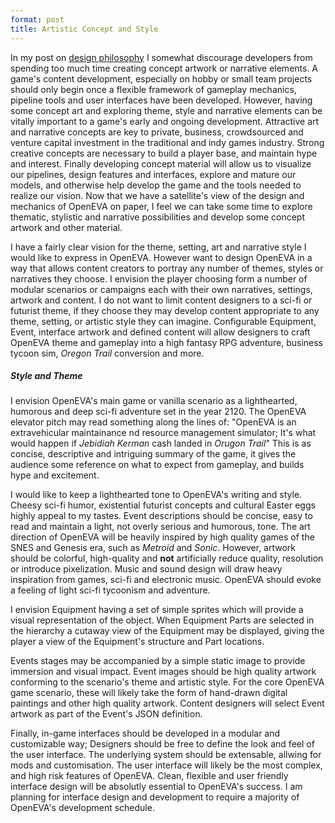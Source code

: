 ```yaml
---
format: post
title: Artistic Concept and Style
---
```

In my post on <a href="https://maxmurder.github.io/OpenEVA/2017/04/24/PhilosophyOfDesign.html">design philosophy</a> I somewhat discourage developers from spending too much time creating concept artwork or narrative elements. A game's content development, especially on hobby or small team projects should only begin once a flexible framework of gameplay mechanics, pipeline tools and user interfaces have been developed. However, having some concept art and exploring theme, style and narrative elements can be vitally important to a game's early and ongoing development. Attractive art and narrative concepts are key to private, business, crowdsourced and venture capital investment in the traditional and indy games industry. Strong creative concepts are necessary to build a player base, and maintain hype and interest. Finally developing concept material will allow us to visualize our pipelines, design features and interfaces, explore and mature our models, and otherwise help develop the game and the tools needed to realize our vision. Now that we have a satellite's view of the design and mechanics of OpenEVA on paper, I feel we can take some time to explore thematic, stylistic and narrative possibilities and develop some concept artwork and other material.

I have a fairly clear vision for the theme, setting, art and narrative style I would like to express in OpenEVA. However want to design OpenEVA in a way that allows content creators to portray any number of themes, styles or narratives they choose. I envision the player choosing form a number of modular scenarios or campaigns each with their own narratives, settings, artwork and content. I do not want to limit content designers to a sci-fi or futurist theme, if they choose they may develop content appropriate to any theme, setting, or artistic style they can imagine. Configurable Equipment, Event, interface artwork and defined content will allow designers to craft OpenEVA theme and gameplay into a high fantasy RPG adventure, business tycoon sim, <i>Oregon Trail</i> conversion and more. 

##### Style and Theme

I envision OpenEVA's main game or vanilla scenario as a lighthearted, humorous and deep sci-fi adventure set in the year 2120. The OpenEVA elevator pitch may read something along the lines of: "OpenEVA is an extravehicular maintainance  nd resource management simulator; It's what would happen if <i>Jebidiah Kerman</i> cash landed in <i>Orugon Trail</i>" This is as concise, descriptive and intriguing summary of the game, it gives the audience some reference on what to expect from gameplay, and builds hype and excitement.

I would like to keep a lighthearted tone to OpenEVA's writing and style. Cheesy sci-fi humor, existential futurist concepts and cultural Easter eggs highly appeal to my tastes. Event descriptions should be concise, easy to read and maintain a light, not overly serious and humorous, tone. The art direction of OpenEVA will be heavily inspired by high quality games of the SNES and Genesis era, such as <i>Metroid</i> and <i>Sonic</i>. However, artwork should be colorful, high-quality and <b>not</b> artificially reduce quality, resolution or introduce pixelization. Music and sound design will draw heavy inspiration from games, sci-fi and electronic music. OpenEVA should evoke a feeling of light sci-fi tycoonism and adventure.  

I envision Equipment having a set of simple sprites which will provide a visual representation of the object. When Equipment Parts are selected in the hierarchy a cutaway view of the Equipment may be displayed, giving the player a view of the Equipment's structure and Part locations.

Events stages may be accompanied by a simple static image to provide immersion and visual impact. Event images should be high quality artwork conforming to the scenario's theme and artistic style. For the core OpenEVA game scenario, these will likely take the form of hand-drawn digital paintings and other high quality artwork. Content designers will select Event artwork as part of the Event's JSON definition. 

Finally, in-game interfaces should be developed in a modular and customizable way; Designers should be free to define the look and feel of the user interface. The underlying system should be extensable, allwing for mods and customisation. The user interface will likely be the most complex, and high risk features of OpenEVA. Clean, flexible and user friendly interface design will be absolutly essential to OpenEVA's success. I am planning for interface design and development to require a majority of OpenEVA's development schedule.

